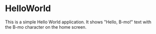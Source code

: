 # HelloWorld

This is a simple Hello World application. It shows "Hello, B-mo!" text with the B-mo character on the home screen.


